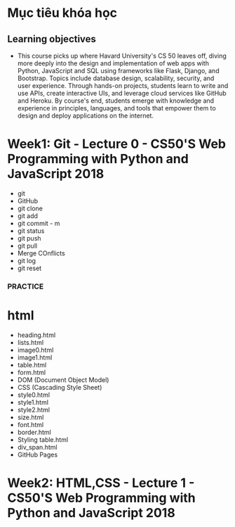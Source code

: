 # Mục tiêu khóa học
## Learning objectives
- This course picks up where Havard University's CS 50 leaves off, diving more deeply into the design and implementation of web apps with Python, JavaScript and SQL using frameworks like Flask, Django, and Bootstrap. Topics include database design, scalability, security, and user experience. Through hands-on projects, students learn to write and use APIs, create interactive UIs, and leverage cloud services like GitHub and Heroku. By course's end, students emerge with knowledge and experience in principles, languages, and tools that empower them to design and deploy applications on the internet.

# Week1: Git - Lecture 0 - CS50'S Web Programming with Python and JavaScript 2018
- git
- GitHub
- git clone
- git add 
- git commit - m
- git status
- git push
- git pull
- Merge COnflicts
- git log
- git reset
### PRACTICE

# html
- heading.html
- lists.html
- image0.html
- image1.html
- table.html
- form.html
- DOM (Document Object Model)
- CSS (Cascading Style Sheet)
- style0.html
- style1.html
- style2.html
- size.html
- font.html
- border.html
- Styling  table.html
- div_span.html
- GitHub Pages
# Week2: HTML,CSS - Lecture  1 - CS50'S Web Programming with Python and JavaScript 2018











